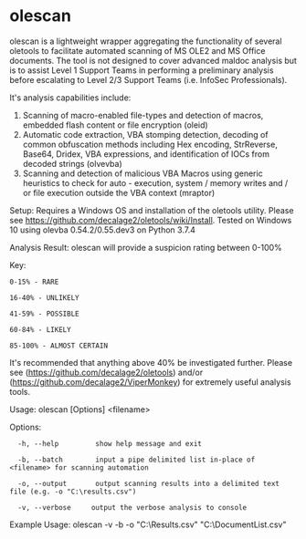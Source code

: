 # olescan

olescan is a lightweight wrapper aggregating the functionality of several oletools
to facilitate automated scanning of MS OLE2 and MS Office documents. The tool is
not designed to cover advanced maldoc analysis but is to assist Level 1 Support Teams
in performing a preliminary analysis before escalating to Level 2/3 Support Teams (i.e. InfoSec Professionals).

It's analysis capabilities include:
   1. Scanning of macro-enabled file-types and detection of macros, embedded flash content or
      file encryption (oleid)
   2. Automatic code extraction, VBA stomping detection, decoding of common obfuscation
      methods including Hex encoding, StrReverse, Base64, Dridex, VBA expressions, and
      identification of IOCs from decoded strings (olvevba)
   3. Scanning and detection of malicious VBA Macros using generic heuristics to check for
      auto - execution, system / memory writes and / or file execution outside the VBA context (mraptor)

Setup:
Requires a Windows OS and installation of the oletools utility. Please see https://github.com/decalage2/oletools/wiki/Install. 
Tested on Windows 10 using olevba 0.54.2/0.55.dev3 on Python 3.7.4

Analysis Result: olescan will provide a suspicion rating between 0-100%

Key:

	0-15% - RARE

	16-40% - UNLIKELY

	41-59% - POSSIBLE

	60-84% - LIKELY

	85-100% - ALMOST CERTAIN


It's recommended that anything above 40% be investigated further. Please see (https://github.com/decalage2/oletools) 
and/or (https://github.com/decalage2/ViperMonkey) for extremely useful analysis tools.

Usage: olescan [Options] \<filename>

Options:

      -h, --help         show help message and exit

      -b, --batch        input a pipe delimited list in-place of <filename> for scanning automation

      -o, --output       output scanning results into a delimited text file (e.g. -o "C:\results.csv")

	  -v, --verbose		output the verbose analysis to console


Example Usage: olescan -v -b -o "C:\Results.csv" "C:\DocumentList.csv"
